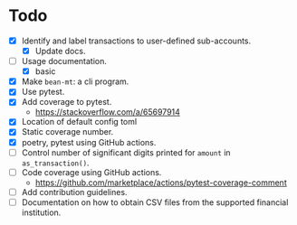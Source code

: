 # Todo

* [x] Identify and label transactions to user-defined sub-accounts.
    * [x] Update docs.
* [ ] Usage documentation.
    * [x] basic
* [x] Make `bean-mt`: a cli program.
* [x] Use pytest.
* [x] Add coverage to pytest.
    * https://stackoverflow.com/a/65697914
* [x] Location of default config toml
* [x] Static coverage number.
* [x] poetry, pytest using GitHub actions.
* [ ] Control number of significant digits printed for `amount` in `as_transaction()`.
* [ ] Code coverage using GitHub actions.
    * https://github.com/marketplace/actions/pytest-coverage-comment
* [ ] Add contribution guidelines.
* [ ] Documentation on how to obtain CSV files from the supported financial institution.

